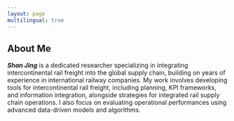 ```yaml
---
layout: page
multilingual: true
---
```


## About Me
**_Shan Jing_** is a dedicated researcher specializing in integrating intercontinental rail freight into the global supply chain, building on years of experience in international railway companies. My work involves developing tools for intercontinental rail freight, including planning, KPI frameworks, and information integration, alongside strategies for integrated rail supply chain operations. I also focus on evaluating operational performances using advanced data-driven models and algorithms.